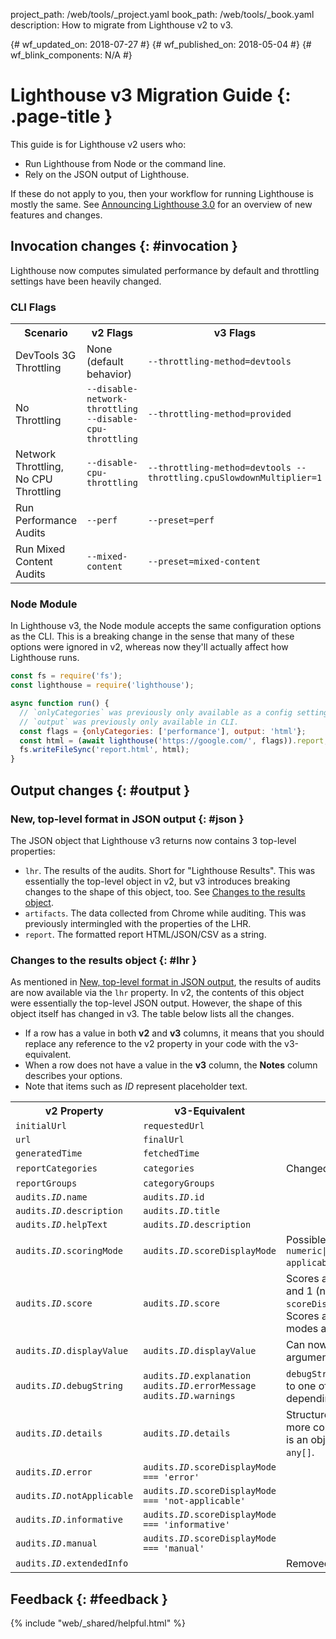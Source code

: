 project_path: /web/tools/_project.yaml
book_path: /web/tools/_book.yaml
description: How to migrate from Lighthouse v2 to v3.

{# wf_updated_on: 2018-07-27 #}
{# wf_published_on: 2018-05-04 #}
{# wf_blink_components: N/A #}

# Lighthouse v3 Migration Guide {: .page-title }

This guide is for Lighthouse v2 users who:

* Run Lighthouse from Node or the command line.
* Rely on the JSON output of Lighthouse.

If these do not apply to you, then your workflow for running Lighthouse is mostly the same.
See [Announcing Lighthouse 3.0](/web/updates/2018/05/lighthouse3) for an overview of new
features and changes.

## Invocation changes {: #invocation }

Lighthouse now computes simulated performance by default and throttling settings have been heavily
changed.

### CLI Flags

<table>
  <tr>
    <th>Scenario</th>
    <th>v2 Flags</th>
    <th>v3 Flags</th>
  </tr>
  <tr>
    <td>DevTools 3G Throttling</td>
    <td>None (default behavior)</td>
    <td><code>--throttling-method=devtools</code></td>
  </tr>
  <tr>
    <td>No Throttling</td>
    <td><code>--disable-network-throttling --disable-cpu-throttling</code></td>
    <td><code>--throttling-method=provided</code></td>
  </tr>
  <tr>
    <td>Network Throttling, No CPU Throttling</td>
    <td><code>--disable-cpu-throttling</code></td>
    <td><code>--throttling-method=devtools --throttling.cpuSlowdownMultiplier=1</code></td>
  </tr>
  <tr>
    <td>Run Performance Audits</td>
    <td><code>--perf</code></td>
    <td><code>--preset=perf</code></td>
  </tr>
  <tr>
    <td>Run Mixed Content Audits</td>
    <td><code>--mixed-content</code></td>
    <td><code>--preset=mixed-content</code></td>
  </tr>
</table>

### Node Module

In Lighthouse v3, the Node module accepts the same configuration options as the CLI. This is a
breaking change in the sense that many of these options were ignored in v2, whereas now they'll
actually affect how Lighthouse runs.

```js
const fs = require('fs');
const lighthouse = require('lighthouse');

async function run() {
  // `onlyCategories` was previously only available as a config setting.
  // `output` was previously only available in CLI.
  const flags = {onlyCategories: ['performance'], output: 'html'};
  const html = (await lighthouse('https://google.com/', flags)).report;
  fs.writeFileSync('report.html', html);
}
```

## Output changes {: #output }

### New, top-level format in JSON output {: #json }

The JSON object that Lighthouse v3 returns now contains 3 top-level properties:

* `lhr`. The results of the audits. Short for "Lighthouse Results". This was essentially the
  top-level object in v2, but v3 introduces breaking changes to the shape of this object, too. See
  [Changes to the results object](#lhr).
* `artifacts`. The data collected from Chrome while auditing. This was previously intermingled
  with the properties of the LHR.
* `report`. The formatted report HTML/JSON/CSV as a string.

### Changes to the results object {: #lhr }

As mentioned in [New, top-level format in JSON output](#json), the results of audits are now
available via the `lhr` property. In v2, the contents of this object were essentially the
top-level JSON output. However, the shape of this object itself has changed in v3. The table below
lists all the changes.

* If a row has a value in both **v2** and **v3** columns, it means
  that you should replace any reference to the v2 property in your code with the v3-equivalent.
* When a row does not have a value in the **v3** column, the **Notes** column describes
  your options.
* Note that items such as <var>ID</var> represent placeholder text.

<table>
  <tr>
    <th>v2 Property</th>
    <th>v3-Equivalent</th>
    <th>Notes</th>
  </tr>
  <tr>
    <td><code>initialUrl</code></td>
    <td><code>requestedUrl</code></td>
    <td></td>
  </tr>
  <tr>
    <td><code>url</code></td>
    <td><code>finalUrl</code></td>
    <td></td>
  </tr>
  <tr>
    <td><code>generatedTime</code></td>
    <td><code>fetchedTime</code></td>
    <td></td>
  </tr>
  <tr>
    <td><code>reportCategories</code></td>
    <td><code>categories</code></td>
    <td>Changed from array to a keyed object.</td>
  </tr>
  <tr>
    <td><code>reportGroups</code></td>
    <td><code>categoryGroups</code></td>
    <td></td>
  </tr>
  <tr>
    <td><code>audits.<var>ID</var>.name</code></td>
    <td><code>audits.<var>ID</var>.id</code></td>
    <td></td>
  </tr>
  <tr>
    <td><code>audits.<var>ID</var>.description</code></td>
    <td><code>audits.<var>ID</var>.title</code></td>
    <td></td>
  </tr>
  <tr>
    <td><code>audits.<var>ID</var>.helpText</code></td>
    <td><code>audits.<var>ID</var>.description</code></td>
    <td></td>
  </tr>
  <tr>
    <td><code>audits.<var>ID</var>.scoringMode</code></td>
    <td><code>audits.<var>ID</var>.scoreDisplayMode</code></td>
    <td>
      Possible values have been expanded to
      <code>numeric|binary|manual|informative|not-applicable|error</code>.
    </td>
  </tr>
  <tr>
    <td><code>audits.<var>ID</var>.score</code></td>
    <td><code>audits.<var>ID</var>.score</code></td>
    <td>
      Scores are always a number between 0 and 1 (not 0-100) when <code>scoreDisplayMode</code> is
      numeric or binary. Scores are always <code>null</code> for other display modes as there is no
      notion of pass/fail.
    </td>
  </tr>
  <tr>
    <td><code>audits.<var>ID</var>.displayValue</code></td>
    <td><code>audits.<var>ID</var>.displayValue</code></td>
    <td>Can now be an array of printf-style arguments for string interpolation.</td>
  </tr>
  <tr>
    <td><code>audits.<var>ID</var>.debugString</code></td>
    <td>
      <code>audits.<var>ID</var>.explanation</code>
      <code>audits.<var>ID</var>.errorMessage</code>
      <code>audits.<var>ID</var>.warnings</code>
    </td>
    <td>
      <code>debugString</code> values have been converted to one of the three properties above
      depending on their intent.
    </td>
  </tr>
  <tr>
    <td><code>audits.<var>ID</var>.details</code></td>
    <td><code>audits.<var>ID</var>.details</code></td>
    <td>
      Structure of details has shifted to be more consumable. Each entry in <code>.items</code>
      is an object with reliable keys instead of <code>any[]</code>.
    </td>
  </tr>
  <tr>
    <td><code>audits.<var>ID</var>.error</code></td>
    <td><code>audits.<var>ID</var>.scoreDisplayMode === 'error'</code></td>
    <td></td>
  </tr>
  <tr>
    <td><code>audits.<var>ID</var>.notApplicable</code></td>
    <td><code>audits.<var>ID</var>.scoreDisplayMode === 'not-applicable'</code></td>
    <td></td>
  </tr>
  <tr>
    <td><code>audits.<var>ID</var>.informative</code></td>
    <td><code>audits.<var>ID</var>.scoreDisplayMode === 'informative'</code></td>
    <td></td>
  </tr>
  <tr>
    <td><code>audits.<var>ID</var>.manual</code></td>
    <td><code>audits.<var>ID</var>.scoreDisplayMode === 'manual'</code></td>
    <td></td>
  </tr>
  <tr>
    <td><code>audits.<var>ID</var>.extendedInfo</code></td>
    <td></td>
    <td>
      Removed. Use <code>details</code> instead.
    </td>
  </tr>
</table>

## Feedback {: #feedback }

{% include "web/_shared/helpful.html" %}
